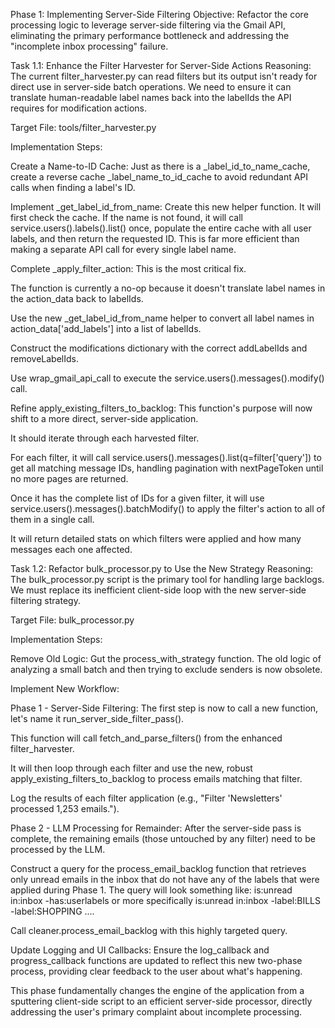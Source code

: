 Phase 1: Implementing Server-Side Filtering
Objective: Refactor the core processing logic to leverage server-side filtering via the Gmail API, eliminating the primary performance bottleneck and addressing the "incomplete inbox processing" failure.

Task 1.1: Enhance the Filter Harvester for Server-Side Actions
Reasoning: The current filter_harvester.py can read filters but its output isn't ready for direct use in server-side batch operations. We need to ensure it can translate human-readable label names back into the labelIds the API requires for modification actions.

Target File: tools/filter_harvester.py

Implementation Steps:

Create a Name-to-ID Cache: Just as there is a _label_id_to_name_cache, create a reverse cache _label_name_to_id_cache to avoid redundant API calls when finding a label's ID.

Implement _get_label_id_from_name: Create this new helper function. It will first check the cache. If the name is not found, it will call service.users().labels().list() once, populate the entire cache with all user labels, and then return the requested ID. This is far more efficient than making a separate API call for every single label name.

Complete _apply_filter_action: This is the most critical fix.

The function is currently a no-op because it doesn't translate label names in the action_data back to labelIds.

Use the new _get_label_id_from_name helper to convert all label names in action_data['add_labels'] into a list of labelIds.

Construct the modifications dictionary with the correct addLabelIds and removeLabelIds.

Use wrap_gmail_api_call to execute the service.users().messages().modify() call.

Refine apply_existing_filters_to_backlog: This function's purpose will now shift to a more direct, server-side application.

It should iterate through each harvested filter.

For each filter, it will call service.users().messages().list(q=filter['query']) to get all matching message IDs, handling pagination with nextPageToken until no more pages are returned.

Once it has the complete list of IDs for a given filter, it will use service.users().messages().batchModify() to apply the filter's action to all of them in a single call.

It will return detailed stats on which filters were applied and how many messages each one affected.

Task 1.2: Refactor bulk_processor.py to Use the New Strategy
Reasoning: The bulk_processor.py script is the primary tool for handling large backlogs. We must replace its inefficient client-side loop with the new server-side filtering strategy.

Target File: bulk_processor.py

Implementation Steps:

Remove Old Logic: Gut the process_with_strategy function. The old logic of analyzing a small batch and then trying to exclude senders is now obsolete.

Implement New Workflow:

Phase 1 - Server-Side Filtering: The first step is now to call a new function, let's name it run_server_side_filter_pass().

This function will call fetch_and_parse_filters() from the enhanced filter_harvester.

It will then loop through each filter and use the new, robust apply_existing_filters_to_backlog to process emails matching that filter.

Log the results of each filter application (e.g., "Filter 'Newsletters' processed 1,253 emails.").

Phase 2 - LLM Processing for Remainder: After the server-side pass is complete, the remaining emails (those untouched by any filter) need to be processed by the LLM.

Construct a query for the process_email_backlog function that retrieves only unread emails in the inbox that do not have any of the labels that were applied during Phase 1. The query will look something like: is:unread in:inbox -has:userlabels or more specifically is:unread in:inbox -label:BILLS -label:SHOPPING ....

Call cleaner.process_email_backlog with this highly targeted query.

Update Logging and UI Callbacks: Ensure the log_callback and progress_callback functions are updated to reflect this new two-phase process, providing clear feedback to the user about what's happening.

This phase fundamentally changes the engine of the application from a sputtering client-side script to an efficient server-side processor, directly addressing the user's primary complaint about incomplete processing.
